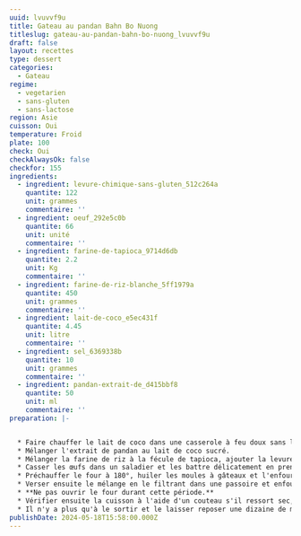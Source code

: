 ```yaml
---
uuid: lvuvvf9u
title: Gateau au pandan Bahn Bo Nuong
titleslug: gateau-au-pandan-bahn-bo-nuong_lvuvvf9u
draft: false
layout: recettes
type: dessert
categories:
  - Gateau
regime:
  - vegetarien
  - sans-gluten
  - sans-lactose
region: Asie
cuisson: Oui
temperature: Froid
plate: 100
check: Oui
checkAlwaysOk: false
checkfor: 155
ingredients:
  - ingredient: levure-chimique-sans-gluten_512c264a
    quantite: 122
    unit: grammes
    commentaire: ''
  - ingredient: oeuf_292e5c0b
    quantite: 66
    unit: unité
    commentaire: ''
  - ingredient: farine-de-tapioca_9714d6db
    quantite: 2.2
    unit: Kg
    commentaire: ''
  - ingredient: farine-de-riz-blanche_5ff1979a
    quantite: 450
    unit: grammes
    commentaire: ''
  - ingredient: lait-de-coco_e5ec431f
    quantite: 4.45
    unit: litre
    commentaire: ''
  - ingredient: sel_6369338b
    quantite: 10
    unit: grammes
    commentaire: ''
  - ingredient: pandan-extrait-de_d415bbf8
    quantite: 50
    unit: ml
    commentaire: ''
preparation: |-


  * Faire chauffer le lait de coco dans une casserole à feu doux sans le faire bouillir, ajouter le sucre et remuer jusqu'à dissolution de celui-ci. Couper le feu.
  * Mélanger l'extrait de pandan au lait de coco sucré.
  * Mélanger la farine de riz à la fécule de tapioca, ajouter la levure, le sel et réserver.
  * Casser les œufs dans un saladier et les battre délicatement en prenant soin de ne pas incorporer d'air. Ajouter ensuite le mélange liquide (lait de coco - sucre - pandan) toujours délicatement et sans incorporer d'air, puis ensuite ajouter le mélange de farine petit à petit (ne pas faire attention aux grumeaux).
  * Préchauffer le four à 180°, huiler les moules à gâteaux et l'enfourner 5 minutes.
  * Verser ensuite le mélange en le filtrant dans une passoire et enfourner pour 45 minutes de cuisson.
  * **Ne pas ouvrir le four durant cette période.**
  * Vérifier ensuite la cuisson à l'aide d'un couteau s'il ressort sec, le gâteau est cuit.
  * Il n'y a plus qu'à le sortir et le laisser reposer une dizaine de minutes avant de le démouler.
publishDate: 2024-05-18T15:58:00.000Z
---
```

